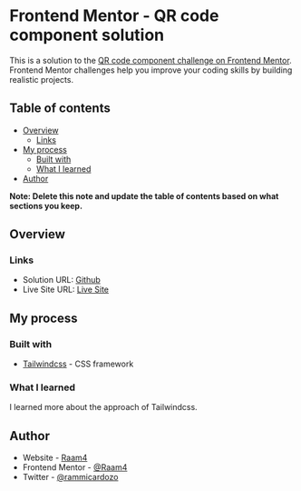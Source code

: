 # Frontend Mentor - QR code component solution

This is a solution to the [QR code component challenge on Frontend Mentor](https://www.frontendmentor.io/challenges/qr-code-component-iux_sIO_H). Frontend Mentor challenges help you improve your coding skills by building realistic projects. 

## Table of contents

- [Overview](#overview)
  - [Links](#links)
- [My process](#my-process)
  - [Built with](#built-with)
  - [What I learned](#what-i-learned)
- [Author](#author)

**Note: Delete this note and update the table of contents based on what sections you keep.**

## Overview

### Links

- Solution URL: [Github](https://github.com/Raam4/FE-Mentor-Challenges/tree/main/qr-code-component-main)
- Live Site URL: [Live Site](https://effervescent-griffin-7b0f64.netlify.app/)

## My process

### Built with

- [Tailwindcss](https://tailwindcss.com/) - CSS framework

### What I learned

I learned more about the approach of Tailwindcss.

## Author

- Website - [Raam4](https://portfolio-rcardozo.web.app)
- Frontend Mentor - [@Raam4](https://www.frontendmentor.io/profile/Raam4)
- Twitter - [@rammicardozo](https://www.twitter.com/rammicardozo)
